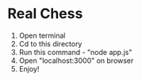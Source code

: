 # Real Chess
<ol>
<li>Open terminal</li>
<li>Cd to this directory</li>
<li>Run this command - "node app.js"</li>
<li>Open "localhost:3000" on browser</li>
<li>Enjoy!
</ol>